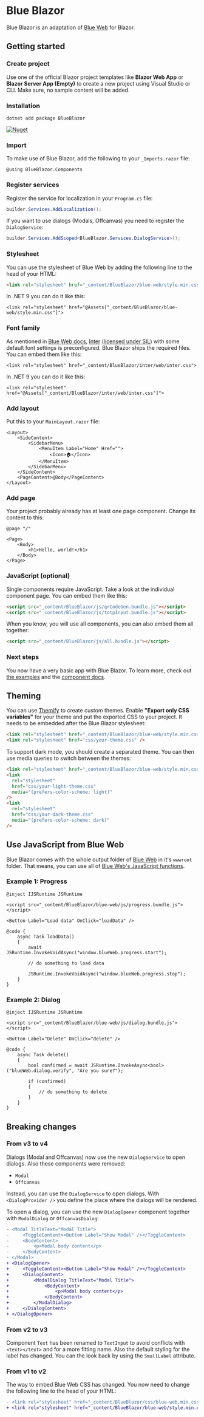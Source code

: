 # Blue Blazor

Blue Blazor is an adaptation of [Blue Web](https://bruegmann.github.io/blue-web) for Blazor.

## Getting started

### Create project

Use one of the official Blazor project templates like **Blazor Web App** or **Blazor Server App (Empty)** to create a new project using Visual Studio or CLI. Make sure, no sample content will be added.

### Installation

```
dotnet add package BlueBlazor
```

[![Nuget](https://img.shields.io/nuget/v/BlueBlazor)](https://www.nuget.org/packages/BlueBlazor/)

### Import

To make use of Blue Blazor, add the following to your `_Imports.razor` file:

```razor
@using BlueBlazor.Components
```

### Register services

Register the service for localization in your `Program.cs` file:

```csharp
builder.Services.AddLocalization();
```

If you want to use dialogs (Modals, Offcanvas) you need to register the `DialogService`:
```csharp
builder.Services.AddScoped<BlueBlazor.Services.DialogService>();
```

### Stylesheet

You can use the stylesheet of Blue Web by adding the following line to the head of your HTML:

```html
<link rel="stylesheet" href="_content/BlueBlazor/blue-web/style.min.css" />
```

In .NET 9 you can do it like this:

```razor
<link rel="stylesheet" href="@Assets["_content/BlueBlazor/blue-web/style.min.css"]">
```

### Font family

As mentioned in [Blue Web docs](https://bruegmann.github.io/blue-web/v1/typography), [Inter](https://rsms.me/inter/) ([licensed under SIL](https://github.com/rsms/inter/blob/master/LICENSE.txt)) with some default font settings is preconfigured.
Blue Blazor ships the required files. You can embed them like this:

```razor
<link rel="stylesheet" href="_content/BlueBlazor/inter/web/inter.css">
```

In .NET 9 you can do it like this:

```razor
<link rel="stylesheet" href="@Assets["_content/BlueBlazor/inter/web/inter.css"]">
```

### Add layout

Put this to your `MainLayout.razor` file:

```razor
<Layout>
    <SideContent>
        <SidebarMenu>
            <MenuItem Label="Home" Href="">
                <Icon>🏠</Icon>
            </MenuItem>
        </SidebarMenu>
    </SideContent>
    <PageContent>@Body</PageContent>
</Layout>
```

### Add page

Your project probably already has at least one page component. Change its content to this:

```razor
@page "/"

<Page>
    <Body>
        <h1>Hello, world!</h1>
    </Body>
</Page>

```

### JavaScript (optional)

Single components require JavaScript. Take a look at the individual component page. You can embed them like this:

```html
<script src="_content/BlueBlazor/js/qrCodeGen.bundle.js"></script>
<script src="_content/BlueBlazor/js/totpInput.bundle.js"></script>
```

When you know, you will use all components, you can also embed them all together:

```html
<script src="_content/BlueBlazor/js/all.bundle.js"></script>
```

### Next steps

You now have a very basic app with Blue Blazor. To learn more, check out [the examples](https://github.com/bruegmann/blue-blazor/tree/master/examples) and the [component docs](https://bruegmann.github.io/blue-blazor/).

## Theming

You can use [Themify](https://github.com/bruegmann/themify) to create custom themes. Enable **"Export only CSS variables"** for your theme and put the exported CSS to your project.
It needs to be embedded after the Blue Blazor stylesheet:

```html
<link rel="stylesheet" href="_content/BlueBlazor/blue-web/style.min.css" />
<link rel="stylesheet" href="css/your-theme.css" />
```

To support dark mode, you should create a separated theme. You can then use media queries to switch between the themes:

```html
<link rel="stylesheet" href="_content/BlueBlazor/blue-web/style.min.css" />
<link
  rel="stylesheet"
  href="css/your-light-theme.css"
  media="(prefers-color-scheme: light)"
/>
<link
  rel="stylesheet"
  href="css/your-dark-theme.css"
  media="(prefers-color-scheme: dark)"
/>
```

## Use JavaScript from Blue Web

Blue Blazor comes with the whole output folder of [Blue Web](https://bruegmann.github.io/blue-web) in it's `wwwroot` folder.
That means, you can use all of [Blue Web's JavaScript functions](https://bruegmann.github.io/blue-web/v1/js).

### Example 1: Progress

```razor
@inject IJSRuntime JSRuntime

<script src="_content/BlueBlazor/blue-web/js/progress.bundle.js"></script>

<Button Label="Load data" OnClick="loadData" />

@code {
    async Task loadData()
    {
        await JSRuntime.InvokeVoidAsync("window.blueWeb.progress.start");

        // do something to load data

        JSRuntime.InvokeVoidAsync("window.blueWeb.progress.stop");
    }
}
```

### Example 2: Dialog

```razor
@inject IJSRuntime JSRuntime

<script src="_content/BlueBlazor/blue-web/js/dialog.bundle.js"></script>

<Button Label="Delete" OnClick="delete" />

@code {
    async Task delete()
    {
        bool confirmed = await JSRuntime.InvokeAsync<bool>("blueWeb.dialog.verify", "Are you sure?");

        if (confirmed)
        {
            // do something to delete
        }
    }
}
```

## Breaking changes

### From v3 to v4

Dialogs (Modal and Offcanvas) now use the new `DialogService` to open dialogs. Also these components were removed:
- `Modal`
- `Offcanvas`

Instead, you can use the `DialogService` to open dialogs. With `<DialogProvider />` you define the place where the dialogs will be rendered.

To open a dialog, you can use the new `DialogOpener` component together with `ModalDialog` or `OffcanvasDialog`:
```diff
- <Modal TitleText="Modal Title">
-     <ToggleContent><Button Label="Show Modal" /></ToggleContent>
-     <BodyContent>
-         <p>Modal body content</p>
-     </BodyContent>
- </Modal>
+ <DialogOpener>
+     <ToggleContent><Button Label="Show Modal" /></ToggleContent>
+     <DialogContent>
+         <ModalDialog TitleText="Modal Title">
+             <BodyContent>
+                 <p>Modal body content</p>
+             </BodyContent>
+         </ModalDialog>
+     </DialogContent>
+ </DialogOpener>
```

### From v2 to v3

Component `Text` has been renamed to `TextInput` to avoid conflicts with `<text></text>` and for a more fitting name. Also the default styling for the label has changed. You can the look back by using the `SmallLabel` attribute.

### From v1 to v2

The way to embed Blue Web CSS has changed. You now need to change the following line to the head of your HTML:

```diff
- <link rel="stylesheet" href="_content/BlueBlazor/css/blue-web.min.css" />
+ <link rel="stylesheet" href="_content/BlueBlazor/blue-web/style.min.css" />
```

